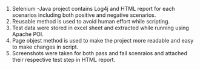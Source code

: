 1) Selenium -Java project contains Log4j and HTML report for each scenarios including both positive and negative scenarios.
2) Reusable method is used to avoid human effort while scripting.
3) Test data were stored in excel sheet and extracted while running using Apache POI.
4) Page objest method is used to make the project more readable and easy to make changes in script.
5) Screenshots were taken for both pass and fail scenraios and attached their respective test step in HTML report.
